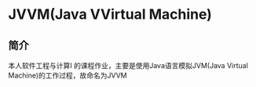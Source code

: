 # JVVM(Java VVirtual Machine)

## 简介

本人软件工程与计算Ⅰ 的课程作业，主要是使用Java语言模拟JVM(Java Virtual Machine)的工作过程，故命名为JVVM

